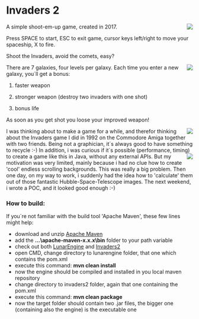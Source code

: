# Invaders 2

<img align="right" src="https://raw.githubusercontent.com/Moon70/Invaders2/master/Screenshot1.jpg)">
A simple shoot-em-up game, created in 2017.

Press SPACE to start,
ESC to exit game,
cursor keys left/right to move your spaceship,
X to fire.

Shoot the Invaders, avoid the comets, easy?









<img align="right" src="https://raw.githubusercontent.com/Moon70/Invaders2/master/Screenshot2.jpg)">
There are 7 galaxies, four levels per galaxy.
Each time you enter a new galaxy, you´ll get a bonus:

1. faster weapon

2. stronger weapon (destroy two invaders with one shot)

3. bonus life

As soon as you get shot you loose your improved weapon!





<img align="right" src="https://raw.githubusercontent.com/Moon70/Invaders2/master/Screenshot3.jpg)">
I was thinking about to make a game for a while, and therefor thinking about the Invaders game I did in 1992 on the Commodore Amiga together with two friends. Being not a graphician, it´s always good to have something to recycle :-)
In addition, i was curious if it´s possible (performance, timing) to create a game like this in Java, without any external APIs.







<img align="right" src="https://raw.githubusercontent.com/Moon70/Invaders2/master/Screenshot4.jpg)">
But my motivation was very limited, mainly because i had no clue how to create 'cool' endless scrolling backgrounds. This was really a big problem. Then one day, on my way to work, i suddenly had the idea how to 'calculate' them out of those fantastic Hubble-Space-Telescope images. The next weekend, i wrote a POC, and it looked good enough :-)



### How to build: ###

If you´re not familiar with the build tool 'Apache Maven', these few lines might help:

* download and unzip [Apache Maven](http://maven.apache.org/download.cgi)
* add the **...\apache-maven-x.x.x\bin** folder to your path variable
* check out both [LunarEngine](https://github.com/Moon70/LunarEngine) and [Invaders2](https://github.com/Moon70/Invaders2)
* open CMD, change directory to lunarengine folder, that one which contains the pom.xml
* execute this command: **mvn clean install**
* now the engine should be compiled and installed in you local maven repository
* change directory to invaders2 folder, again that one containing the pom.xml
* execute this command: **mvn clean package**
* now the target folder should contain two .jar files, the bigger one (containing also the engine) is the executable one

